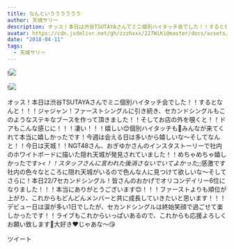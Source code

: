 ```yaml
---
title: なんというううううう
author: 天城サリー
description: オッス！本日は渋谷TSUTAYAさんでミニ個別ハイタッチ会でした！！するとなんと！！！ジャジャン！ファーストシングルに引き続き、セカンドシングルもこのようなステキなブースを作って頂きました！！そしてお店の...
avatar: https://cdn.jsdelivr.net/gh/zzzhxxx/227WiKi@master/docs/assets/photo/avatar/sally.jpg
date: "2018-04-11"
tags:
  - 天城サリー
---
```


!![](https://cdn.jsdelivr.net/gh/zzzhxxx/227WiKi-image@master/blog-image/sally-2018-04-11_1.jpg)

!![](https://cdn.jsdelivr.net/gh/zzzhxxx/227WiKi-image@master/blog-image/sally-2018-04-11_2.jpg)


オッス！本日は渋谷TSUTAYAさんでミニ個別ハイタッチ会でした！！するとなんと！！！ジャジャン！ファーストシングルに引き続き、セカンドシングルもこのようなステキなブースを作って頂きました！！そしてお店の外を覗くと！！ドアもこんな感じに！！！凄い！！！嬉しい😊個別ハイタッチも🤚みんなが来てくれて本当に嬉しかったです！今週は会える日は多いから嬉しいな〜そしてなんと！！今日は天城！！NGT48さん、おぎゆかさんのインスタストーリーで社内のホワイトボードに描いた隠れ天城が発見されていました！！めちゃめちゃ嬉しかったです>_<！！スタッフさんに言われた後消さないでいてよかった;_;感激です社内の色々なところに隠れ天城がいるので色んな人に見つけて欲しいな〜そしてさらに！本日22/7セカンドシングル！皆さんのおかげでオリコンデイリー6位になりました！！！本当にありがとうございます😊！！！ファーストよりも順位が上がり、これからもどんどんメンバーと共に成長していきたいと思います！！！デビュー日は涙が多い1日でしたが、セカンドシングルは終始笑顔で過ごせて楽しかったです！！ライブもこれからいっぱいあるので、これからも応援よろしくお願い致します🤲大好き❤じゃあな〜😘


ツイート



